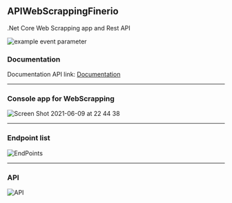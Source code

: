 ## APIWebScrappingFinerio
.Net Core Web Scrapping app and Rest API

![example event parameter](https://github.com/github/docs/actions/workflows/main.yml/badge.svg?event=pull_request)

### Documentation


Documentation API link: [Documentation](https://documenter.getpostman.com/view/15533955/TzeRoVAg)

***



### Console app for WebScrapping

![Screen Shot 2021-06-09 at 22 44 38](https://user-images.githubusercontent.com/2387874/121461358-4d960a00-c974-11eb-8446-e1b7b8afea1f.png)

***

### Endpoint list

![EndPoints](https://user-images.githubusercontent.com/2387874/121461102-d1032b80-c973-11eb-9167-017f1e209277.png)
***

### API


![API](https://user-images.githubusercontent.com/2387874/121461165-f1cb8100-c973-11eb-86be-e4e14d4abd71.png)
